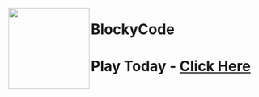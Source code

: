<img src="https://cdn.discordapp.com/attachments/779509622947053568/792059793979736064/blocky.png" align="left" height="160px"><h1>BlockyCode</h1>

# Play Today - <a href='https://blockycode.cf'>Click Here</a>
